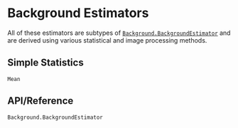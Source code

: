 # Background Estimators

All of these estimators are subtypes of [`Background.BackgroundEstimator`](@ref) and are derived using various statistical and image processing methods.

## Simple Statistics

```@docs
Mean
```

## API/Reference

```@docs
Background.BackgroundEstimator
```
